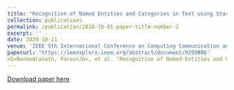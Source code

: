 ```yaml
---
title: "Recognition of Named Entities and Categories in Text using Stacked Embeddings"
collection: publications
permalink: /publication/2010-10-01-paper-title-number-2
excerpt: ''
date: 2020-10-11
venue: 'IEEE 5th International Conference on Computing Communication and Automation (ICCCA)'
paperurl: 'https://ieeexplore.ieee.org/abstract/document/9250886'
<b>Narendranath, Paras</b>, et al. "Recognition of Named Entities and Categories in Text using Stacked Embeddings." 2020 IEEE 5th International Conference on Computing Communication and Automation (ICCCA). IEEE, 2020.
---
```


[Download paper here](https://ieeexplore.ieee.org/abstract/document/9250886)

